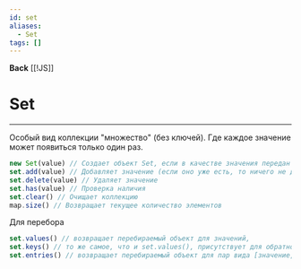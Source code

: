 ```yaml
---
id: set
aliases:
  - Set
tags: []
---
```

**Back**
    [[!JS]]

# Set
---
Особый вид коллекции "множество" (без ключей). Где каждое значение может появиться только один раз.
```js
new Set(value) // Создает объект Set, если в качестве значения передан итерируемый объект, то объект копирует его значения в set
set.add(value) // Добавляет значение (если оно уже есть, то ничего не делает)
set.delete(value) // Удаляет значение
set.has(value) // Проверка наличия
set.clear() // Очищает коллекцию
map.size() // Возвращает текущее количество элементов
```
Для перебора
```js
set.values() // возвращает перебираемый объект для значений,
set.keys() // то же самое, что и set.values(), присутствует для обратной совместимости с Map,
set.entries() // возвращает перебираемый объект для пар вида [значение, значение], присутствует для обратной совместимости с Map.
```


